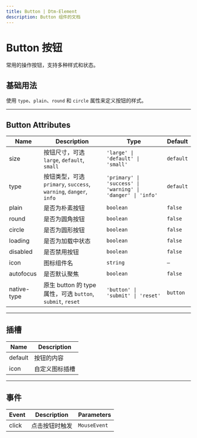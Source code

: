 ```yaml
---
title: Button | Dtm-Element
description: Button 组件的文档
---
```


# Button 按钮

常用的操作按钮，支持多种样式和状态。

## 基础用法

使用 `type`、`plain`、`round` 和 `circle` 属性来定义按钮的样式。

<preview path="../demo/Button/Basic.vue" title="基础用法" description="Button 组件的基础用法"></preview>



---

## Button Attributes

| Name        | Description                                                      | Type                                                        | Default   |
| ----------- | ---------------------------------------------------------------- | ----------------------------------------------------------- | --------- |
| size        | 按钮尺寸，可选 `large`, `default`, `small`                       | `'large' \| 'default' \| 'small'`                           | `default` |
| type        | 按钮类型，可选 `primary`, `success`, `warning`, `danger`, `info` | `'primary' \| 'success' \| 'warning' \| 'danger' \| 'info'` | `default` |
| plain       | 是否为朴素按钮                                                   | `boolean`                                                   | `false`   |
| round       | 是否为圆角按钮                                                   | `boolean`                                                   | `false`   |
| circle      | 是否为圆形按钮                                                   | `boolean`                                                   | `false`   |
| loading     | 是否为加载中状态                                                 | `boolean`                                                   | `false`   |
| disabled    | 是否禁用按钮                                                     | `boolean`                                                   | `false`   |
| icon        | 图标组件名                                                       | `string`                                                    | `—`       |
| autofocus   | 是否默认聚焦                                                     | `boolean`                                                   | `false`   |
| native-type | 原生 button 的 type 属性，可选 `button`, `submit`, `reset`       | `'button' \| 'submit' \| 'reset'`                           | `button`  |

---

## 插槽

| Name    | Description    |
| ------- | -------------- |
| default | 按钮的内容     |
| icon    | 自定义图标插槽 |

---

## 事件

| Event | Description    | Parameters   |
| ----- | -------------- | ------------ |
| click | 点击按钮时触发 | `MouseEvent` |
